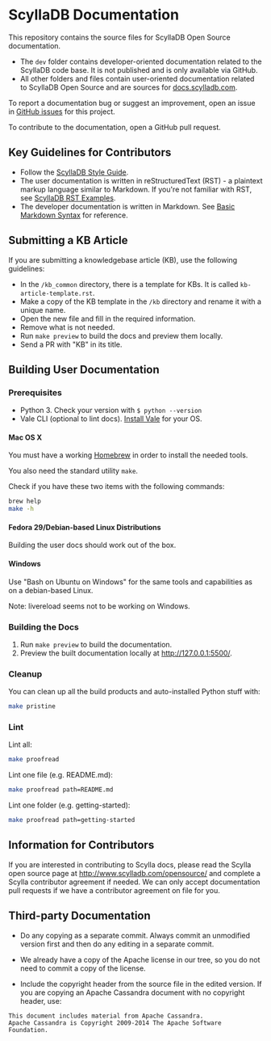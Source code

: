 # ScyllaDB Documentation

This repository contains the source files for ScyllaDB Open Source documentation.

- The `dev` folder contains developer-oriented documentation related to the ScyllaDB code base. It is not published and is only available via GitHub.
- All other folders and files contain user-oriented documentation related to ScyllaDB Open Source and are sources for [docs.scylladb.com](https://docs.scylladb.com/).

To report a documentation bug or suggest an improvement, open an issue in [GitHub issues](https://github.com/scylladb/scylla/issues) for this project.

To contribute to the documentation, open a GitHub pull request.

## Key Guidelines for Contributors

- Follow the [ScyllaDB Style Guide](https://docs.google.com/document/d/1lyHp1MKdyj0Hh3NprNFvEczA4dFSZIFoukGUvFJb9yE/edit?usp=sharing).
- The user documentation is written in reStructuredText (RST) - a plaintext markup language similar to Markdown. If you're not familiar with RST, see [ScyllaDB RST Examples](https://sphinx-theme.scylladb.com/stable/examples/index.html).
- The developer documentation is written in Markdown. See [Basic Markdown Syntax](https://www.markdownguide.org/basic-syntax/) for reference.


## Submitting a KB Article

If you are submitting a knowledgebase article (KB), use the following guidelines:
* In the `/kb_common` directory, there is a template for KBs. It is called `kb-article-template.rst`.
* Make a copy of the KB template in the `/kb` directory and rename it with a unique name.
* Open the new file and fill in the required information. 
* Remove what is not needed. 
* Run `make preview` to build the docs and preview them locally.
* Send a PR with "KB" in its title. 


## Building User Documentation

### Prerequisites

* Python 3. Check your version with `$ python --version`
* Vale CLI (optional to lint docs). [Install Vale](https://docs.errata.ai/vale/install) for your OS.

#### Mac OS X

You must have a working [Homebrew](http://brew.sh/) in order to install the needed tools.

You also need the standard utility `make`.

Check if you have these two items with the following commands:

```sh
brew help
make -h
```

#### Fedora 29/Debian-based Linux Distributions

Building the user docs should work out of the box.

#### Windows

Use "Bash on Ubuntu on Windows" for the same tools and capabilities as on a debian-based Linux.

Note: livereload seems not to be working on Windows.

### Building the Docs 

1. Run `make preview` to build the documentation.
1. Preview the built documentation locally at http://127.0.0.1:5500/.

### Cleanup

You can clean up all the build products and auto-installed Python stuff with:

```sh
make pristine
```

### Lint

Lint all:

```sh
make proofread
```

Lint one file (e.g. README.md):

```sh
make proofread path=README.md
```

Lint one folder (e.g. getting-started):

```sh
make proofread path=getting-started
```

## Information for Contributors

If you are interested in contributing to Scylla
docs, please read the Scylla open source page at
http://www.scylladb.com/opensource/ and complete
a Scylla contributor agreement if needed.  We can
only accept documentation pull requests if we have
a contributor agreement on file for you.


## Third-party Documentation

 * Do any copying as a separate commit.  Always commit an unmodified version first and then do any editing in a separate commit.

 * We already have a copy of the Apache license in our tree, so you do not need to commit a copy of the license.

 * Include the copyright header from the source file in the edited version.  If you are copying an Apache Cassandra document with no copyright header, use:

```
This document includes material from Apache Cassandra.
Apache Cassandra is Copyright 2009-2014 The Apache Software Foundation.
```
